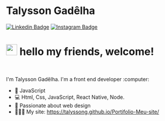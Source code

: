 <h1> Talysson Gadêlha </h1>


[![Linkedin Badge](https://img.shields.io/badge/-Linkedin-6633cc?style=for-the-badge&logo=Linkedin&logoColor=white&link=https://www.linkedin.com/in/talysson-gadêlha-a174561b3/)](https://www.linkedin.com/in/talysson-gadêlha-a174561b3/)
[![Instagram Badge](https://img.shields.io/badge/-Instagram-6633cc?style=for-the-badge&logo=Instagram&logoColor=white&link=https://www.instagram.com/talyssongl/?hl=pt-br)](https://www.instagram.com/talyssongl/?hl=pt-br) 

# <img src="https://media.giphy.com/media/hvRJCLFzcasrR4ia7z/giphy.gif" width="30px"> hello my friends, welcome! <br>
<br>
<p>
I'm Talysson Gadêlha.
I'm a front end  developer :computer:
</p>

- :yellow_heart: JavaScript
- :computer:   Html, Css, JavaScript, React Native, Node.
- 💬   Passionate about web design <br>
- 👨🏻‍💻 My site: https://talyssong.github.io/Portifolio-Meu-site/
